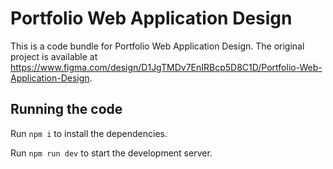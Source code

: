 
  # Portfolio Web Application Design

  This is a code bundle for Portfolio Web Application Design. The original project is available at https://www.figma.com/design/D1JgTMDv7EnIRBcp5D8C1D/Portfolio-Web-Application-Design.

  ## Running the code

  Run `npm i` to install the dependencies.

  Run `npm run dev` to start the development server.
  